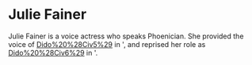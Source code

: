 # Julie Fainer

Julie Fainer is a voice actress who speaks Phoenician. She provided the voice of [Dido%20%28Civ5%29](Dido) in ', and reprised her role as [Dido%20%28Civ6%29](Dido) in '.